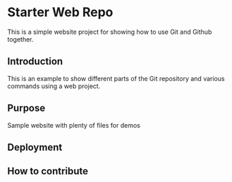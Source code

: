 # Starter Web Repo
This is a simple website project for showing how to use Git and Github together.

## Introduction
This is an example to show different parts of the Git repository and various commands using a web project.

## Purpose
Sample website with plenty of files for demos

## Deployment

## How to contribute

